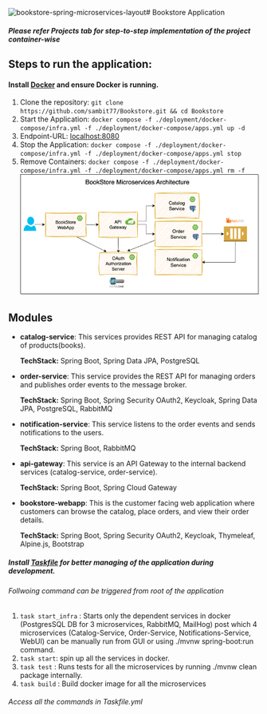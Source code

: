 ![bookstore-spring-microservices-layout](https://github.com/sambit77/Bookstore/assets/46903174/bd883d49-ec8f-410c-9224-6c12f9a9eb9a)# Bookstore Application
##### Please refer Projects tab for step-to-step implementation of the project container-wise

## Steps to run the application:
#### Install [Docker](https://www.docker.com/) and ensure Docker is running.
1. Clone the repository: `git clone https://github.com/sambit77/Bookstore.git && cd Bookstore`
2. Start the Application: `docker compose -f ./deployment/docker-compose/infra.yml -f ./deployment/docker-compose/apps.yml up -d` <br>
3. Endpoint-URL: [localhost:8080](http://localhost:8080/products?) <br>
4. Stop the Application:  `docker compose -f ./deployment/docker-compose/infra.yml -f ./deployment/docker-compose/apps.yml stop` <br>
5. Remove Containers: `docker compose -f ./deployment/docker-compose/infra.yml -f ./deployment/docker-compose/apps.yml rm -f` <br>
![BookStore Microservices Architecture](docs/bookstore-spring-microservices-layout.png) 
## Modules
* **catalog-service**: 
  This services provides REST API for managing catalog of products(books).
  
  **TechStack:** Spring Boot, Spring Data JPA, PostgreSQL

* **order-service**: 
  This service provides the REST API for managing orders and publishes order events to the message broker.

  **TechStack:** Spring Boot, Spring Security OAuth2, Keycloak, Spring Data JPA, PostgreSQL, RabbitMQ

* **notification-service**: 
  This service listens to the order events and sends notifications to the users.
  
  **TechStack:** Spring Boot, RabbitMQ

* **api-gateway**: 
  This service is an API Gateway to the internal backend services (catalog-service, order-service).

  **TechStack:** Spring Boot, Spring Cloud Gateway

* **bookstore-webapp**: 
  This is the customer facing web application where customers can browse the catalog, place orders, and view their order details. 

  **TechStack:** Spring Boot, Spring Security OAuth2, Keycloak, Thymeleaf, Alpine.js, Bootstrap

##### Install [Taskfile](https://taskfile.dev/) for better managing of the application during development.
###### Follwoing command can be triggered from root of the application
1. `task start_infra` : Starts only the dependent services in docker (PostgresSQL DB for 3 microservices, RabbitMQ, MailHog) post which 4 microservices (Catalog-Service, Order-Service, Notifications-Service, WebUI) can be manually run from GUI or using ./mvnw spring-boot:run command. <br>
2. `task start`: spin up all the services in docker. <br>
3. `task test` : Runs tests for all the microservices by running ./mvnw clean package internally. <br>
4. `task build` : Build docker image for all the microservices <br>

###### Access all the commands in Taskfile.yml
 

